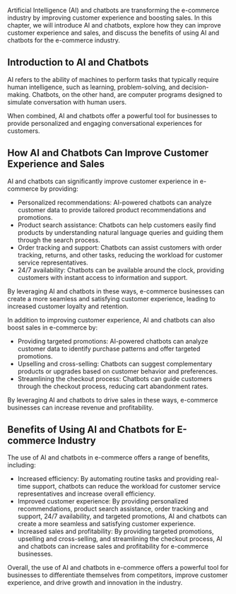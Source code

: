 
Artificial Intelligence (AI) and chatbots are transforming the e-commerce industry by improving customer experience and boosting sales. In this chapter, we will introduce AI and chatbots, explore how they can improve customer experience and sales, and discuss the benefits of using AI and chatbots for the e-commerce industry.

Introduction to AI and Chatbots
-------------------------------

AI refers to the ability of machines to perform tasks that typically require human intelligence, such as learning, problem-solving, and decision-making. Chatbots, on the other hand, are computer programs designed to simulate conversation with human users.

When combined, AI and chatbots offer a powerful tool for businesses to provide personalized and engaging conversational experiences for customers.

How AI and Chatbots Can Improve Customer Experience and Sales
-------------------------------------------------------------

AI and chatbots can significantly improve customer experience in e-commerce by providing:

* Personalized recommendations: AI-powered chatbots can analyze customer data to provide tailored product recommendations and promotions.
* Product search assistance: Chatbots can help customers easily find products by understanding natural language queries and guiding them through the search process.
* Order tracking and support: Chatbots can assist customers with order tracking, returns, and other tasks, reducing the workload for customer service representatives.
* 24/7 availability: Chatbots can be available around the clock, providing customers with instant access to information and support.

By leveraging AI and chatbots in these ways, e-commerce businesses can create a more seamless and satisfying customer experience, leading to increased customer loyalty and retention.

In addition to improving customer experience, AI and chatbots can also boost sales in e-commerce by:

* Providing targeted promotions: AI-powered chatbots can analyze customer data to identify purchase patterns and offer targeted promotions.
* Upselling and cross-selling: Chatbots can suggest complementary products or upgrades based on customer behavior and preferences.
* Streamlining the checkout process: Chatbots can guide customers through the checkout process, reducing cart abandonment rates.

By leveraging AI and chatbots to drive sales in these ways, e-commerce businesses can increase revenue and profitability.

Benefits of Using AI and Chatbots for E-commerce Industry
---------------------------------------------------------

The use of AI and chatbots in e-commerce offers a range of benefits, including:

* Increased efficiency: By automating routine tasks and providing real-time support, chatbots can reduce the workload for customer service representatives and increase overall efficiency.
* Improved customer experience: By providing personalized recommendations, product search assistance, order tracking and support, 24/7 availability, and targeted promotions, AI and chatbots can create a more seamless and satisfying customer experience.
* Increased sales and profitability: By providing targeted promotions, upselling and cross-selling, and streamlining the checkout process, AI and chatbots can increase sales and profitability for e-commerce businesses.

Overall, the use of AI and chatbots in e-commerce offers a powerful tool for businesses to differentiate themselves from competitors, improve customer experience, and drive growth and innovation in the industry.
